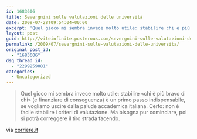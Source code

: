 ```yaml
---
id: 1683606
title: Severgnini sulle valutazioni delle università
date: 2009-07-28T09:54:04+00:00
excerpt: 'Quel gioco mi sembra invece molto utile: stabilire chi è più bravo di chi  (e finanziare di conseguenza) è un primo passo indispensabile, se vogliamo uscire dalla palude accademica italiana. Certo: non è facile stabilire i criteri di valutaz...'
layout: post
guid: http://viteinfinite.posterous.com/severgnini-sulle-valutazioni-delle-universita
permalink: /2009/07/severgnini-sulle-valutazioni-delle-universita/
original_post_id:
  - "1683606"
dsq_thread_id:
  - "2299259081"
categories:
  - Uncategorized
---
```

<div class="posterous_bookmarklet_entry">
  <blockquote class="posterous_long_quote">
    <p>
      Quel gioco mi sembra invece molto utile: stabilire «chi è più bravo di chi» (e finanziare di conseguenza) è un primo passo indispensabile, se vogliamo uscire dalla palude accademica italiana. Certo: non è facile stabilire i criteri di valutazione. Ma bisogna pur cominciare, poi si potrà correggere il tiro strada facendo.
    </p>
  </blockquote>
  
  <div class="posterous_quote_citation">
    via <a href="http://www.corriere.it/solferino/severgnini/">corriere.it</a>
  </div>
</div>